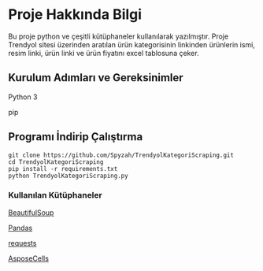 # Proje Hakkında Bilgi
Bu proje python ve çeşitli kütüphaneler kullanılarak yazılmıştır. Proje Trendyol sitesi üzerinden aratılan ürün kategorisinin linkinden ürünlerin ismi, resim linki, ürün linki ve ürün fiyatını excel tablosuna çeker.

## Kurulum Adımları ve Gereksinimler

Python 3

pip

## Programı İndirip Çalıştırma 

```
git clone https://github.com/Spyzah/TrendyolKategoriScraping.git
cd TrendyolKategoriScraping
pip install -r requirements.txt
python TrendyolKategoriScraping.py
```

### Kullanılan Kütüphaneler

[BeautifulSoup](https://github.com/wention/BeautifulSoup4)

[Pandas](https://github.com/pandas-dev/pandas)

[requests](https://github.com/psf/requests)

[AsposeCells](https://github.com/aspose-cells/Aspose.Cells-for-Python-via-.NET)
